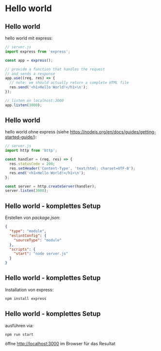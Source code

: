 # Hello world

## Hello world

hello world mit express:

```js
// server.js
import express from 'express';

const app = express();

// provide a function that handles the request
// and sends a response
app.use((req, res) => {
  // note: we should actually return a complete HTML file
  res.send('<h1>Hello World!</h1>\n');
});

// listen on localhost:3000
app.listen(3000);
```

## Hello world

hello world ohne express (siehe https://nodejs.org/en/docs/guides/getting-started-guide/):

```js
// server.js
import http from 'http';

const handler = (req, res) => {
  res.statusCode = 200;
  res.setHeader('Content-Type', 'text/html; charset=UTF-8');
  res.end('<h1>Hello World!</h1>\n');
};

const server = http.createServer(handler);
server.listen(3000);
```

## Hello world - komplettes Setup

Erstellen von _package.json_:

```json
{
  "type": "module",
  "eslintConfig": {
    "sourceType": "module"
  },
  "scripts": {
    "start": "node server.js"
  }
}
```

## Hello world - komplettes Setup

Installation von express:

```bash
npm install express
```

## Hello world - komplettes Setup

ausführen via:

```bash
npm run start
```

öffne <http://localhost:3000> im Browser für das Resultat
